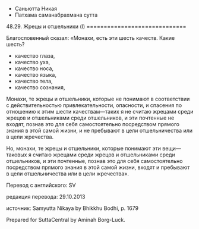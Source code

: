 









* Саньютта Никая
* Патхама саманабрахмана сутта


48\.29\. Жрецы и отшельники \(I\)
\=\=\=\=\=\=\=\=\=\=\=\=\=\=\=\=\=\=\=\=\=\=\=\=\=\=\=\=\=



Благословенный сказал: «Монахи, есть эти шесть качеств\. Какие шесть?


* качество глаза,
* качество уха,
* качество носа,
* качество языка,
* качество тела,
* качество сознания,


Монахи, те жрецы и отшельники, которые не понимают в соответствии с действительностью привлекательности, опасности, и спасения по отношению к этим шести качествам—таких я не считаю жрецами среди жрецов и отшельниками среди отшельников, и эти почтенные не входят, познав это для себя самостоятельно посредством прямого знания в этой самой жизни, и не пребывают в цели отшельничества или в цели жречества\.


Но, монахи, те жрецы и отшельники, которые понимают эти вещи—таковых я считаю жрецами среди жрецов и отшельниками среди отшельников, и эти почтенные, познав это для себя самостоятельно посредством прямого знания в этой самой жизни, входят и пребывают в цели отшельничества или в цели жречества»\.



Перевод с английского: SV


редакция перевода: 29\.10\.2013


источник: Samyutta Nikaya by Bhikkhu Bodhi, p\. 1679


Prepared for SuttaCentral by Aminah Borg\-Luck\.






